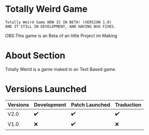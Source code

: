 # Totally Weird Game
    Totally Weird Game NOW IS IN BETA! (VERSION 1.0)
    AND IT STILL IN DEVELOPMENT, AND HAVING BUG FIXES.    

 OBS:This game is an Beta of an little Project im Making

# About Section

Totally Weird is a game maked in an Text Based game.

# Versions Launched

| Versions | Development | Patch Launched |Traduction|
|----------|-------------|----------------|----------|
|   V2.0   |    ✔️      |     ✔️         |   ✔️    |
|   V1.0   |    :x:      |    ✔️         |  :x:     |
